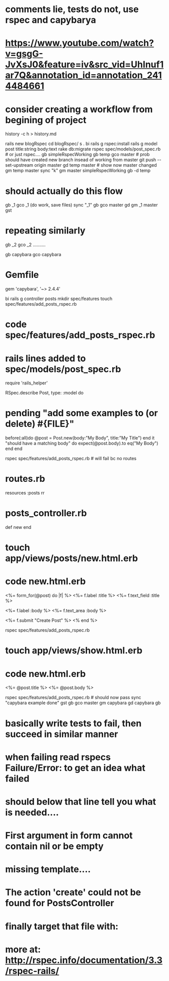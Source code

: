 # comments lie, tests do not, use rspec and capybarya 
# https://www.youtube.com/watch?v=gsgG-JvXsJ0&feature=iv&src_vid=UhInuf1ar7Q&annotation_id=annotation_2414484661
# consider creating a workflow from begining of project
history -c 
h > history.md

rails new blogRspec
cd blogRspec/
s .
bi
rails g rspec:install
rails g model post title:string body:text
rake db:migrate
rspec spec/models/post_spec.rb # or just rspec.... 
gb simpleRspecWorking
gb temp
gco master # prob should have created new branch insead of working from master
git push --set-upstream origin master
gd temp master # show now master changed
gm temp master
sync "k"
gm master simpleRspecWorking
gb -d temp

# should actually do this flow

gb _1
gco _1
(do work, save files)
sync "_1"
gb
gco master
gd
gm _1 master
gst

# repeating similarly
gb _2
gco _2
..........

gb capybara
gco capybara

# Gemfile
gem 'capybara', '~> 2.4.4'

bi 
rails g controller posts
mkdir spec/features
touch spec/features/add_posts_rspec.rb

# code spec/features/add_posts_rspec.rb
# rails lines added to spec/models/post_spec.rb

require 'rails_helper'

RSpec.describe Post, type: :model do
  # pending "add some examples to (or delete) #{__FILE__}"
  before(:all)do 
    @post = Post.new(body:"My Body", title:"My Title")
  end
  it "should have a matching body" do
    expect(@post.body).to eq("My Body")
  end
end


rspec spec/features/add_posts_rspec.rb # will fail bc no routes

# routes.rb 
  resources :posts
rr

# posts_controller.rb 
  def new
  end

# touch app/views/posts/new.html.erb
# code new.html.erb 
<!-- each of these lines are needed and will throw different errors if not correct -->
<%= form_for(@post) do |f| %>
  <%= f.label :title %>
  <%= f.text_field :title %>

  <%= f.label :body %> <!-- failure -->
  <%= f.text_area :body %>

  <%= f.submit "Create Post" %> <!-- Failure/Error: click_on("Create Post")  # clicking Create Post should -->
  <% end %>

rspec spec/features/add_posts_rspec.rb 

# touch app/views/show.html.erb
# code new.html.erb 
<%= @post.title %>
<%= @post.body %>

rspec spec/features/add_posts_rspec.rb # should now pass
sync "capybara example done"
gst
gb
gco master
gm capybara
gd capybara
gb

# basically write tests to fail, then succeed in similar manner
# when failing read rspecs Failure/Error:  to get an idea what failed
# should below that line tell you what is needed.... 
  # First argument in form cannot contain nil or be empty
  # missing template.... 
  # The action 'create' could not be found for PostsController
# finally target that file with: 

# more at: http://rspec.info/documentation/3.3/rspec-rails/